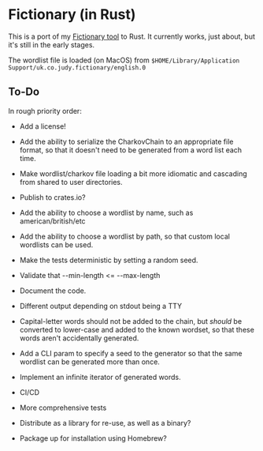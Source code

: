 # Fictionary (in Rust)

This is a port of my [Fictionary tool](https://github.com/judy2k/fictionary) to
Rust. It currently works, just about, but it's still in the early stages.

The wordlist file is loaded (on MacOS) from `$HOME/Library/Application Support/uk.co.judy.fictionary/english.0` 

## To-Do

In rough priority order:

* Add a license!
* Add the ability to serialize the CharkovChain to an appropriate file format,
  so that it doesn't need to be generated from a word list each time.
* Make wordlist/charkov file loading a bit more idiomatic and cascading from shared to user directories.
* Publish to crates.io?

* Add the ability to choose a wordlist by name, such as american/british/etc
* Add the ability to choose a wordlist by path,
  so that custom local wordlists can be used.
* Make the tests deterministic by setting a random seed.
* Validate that --min-length &lt;= --max-length
* Document the code.
* Different output depending on stdout being a TTY
* Capital-letter words should not be added to the chain, but *should* be converted to lower-case and added to the known wordset, so that these words aren't accidentally generated.
* Add a CLI param to specify a seed to the generator so that the same wordlist can be generated more than once.
* Implement an infinite iterator of generated words.

* CI/CD
* More comprehensive tests
* Distribute as a library for re-use, as well as a binary?
* Package up for installation using Homebrew?